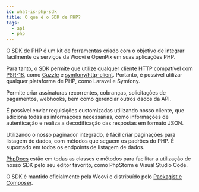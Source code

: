 ```yaml
---
id: what-is-php-sdk
title: O que é o SDK de PHP?
tags:
  - api
  - php
---
```


O SDK de PHP é um kit de ferramentas criado com o objetivo de integrar facilmente os serviços da Woovi e OpenPix em suas aplicações PHP.

Para tanto, o SDK permite que utilize qualquer cliente HTTP compatível com [PSR-18](https://www.php-fig.org/psr/psr-18/), como [Guzzle](https://docs.guzzlephp.org/en/stable/) e [symfony/http-client](https://symfony.com/doc/current/http_client.html). Portanto, é possível utilizar qualquer plataforma de PHP, como Laravel e Symfony.

Permite criar assinaturas recorrentes, cobranças, solicitações de pagamentos, webhooks, bem como gerenciar outros dados da API.

É possível enviar requisições customizadas utilizando nosso cliente, que adiciona todas as informações necessárias, como informações de autenticação e realiza a decodificação das respostas em formato JSON.

Utilizando o nosso paginador integrado, é fácil criar paginações para listagem de dados, com métodos que seguem os padrões do PHP. É suportado em todos os endpoints de listagem de dados.

[PhpDocs](https://www.phpdoc.org/) estão em todas as classes e métodos para facilitar a utilização de nosso SDK pelo seu editor favorito, como PhpStorm e Visual Studio Code.

O SDK é mantido oficialmente pela Woovi e distribuído pelo [Packagist e Composer](https://getcomposer.org/).
